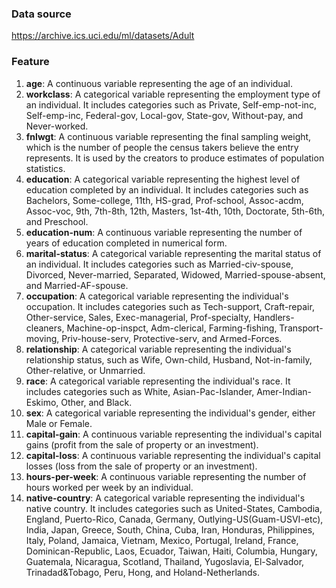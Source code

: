 ### Data source

https://archive.ics.uci.edu/ml/datasets/Adult

### Feature

1. **age**: A continuous variable representing the age of an individual.
2. **workclass**: A categorical variable representing the employment type of an individual. It includes categories such as Private, Self-emp-not-inc, Self-emp-inc, Federal-gov, Local-gov, State-gov, Without-pay, and Never-worked.
3. **fnlwgt**: A continuous variable representing the final sampling weight, which is the number of people the census takers believe the entry represents. It is used by the creators to produce estimates of population statistics.
4. **education**: A categorical variable representing the highest level of education completed by an individual. It includes categories such as Bachelors, Some-college, 11th, HS-grad, Prof-school, Assoc-acdm, Assoc-voc, 9th, 7th-8th, 12th, Masters, 1st-4th, 10th, Doctorate, 5th-6th, and Preschool.
5. **education-num**: A continuous variable representing the number of years of education completed in numerical form.
6. **marital-status**: A categorical variable representing the marital status of an individual. It includes categories such as Married-civ-spouse, Divorced, Never-married, Separated, Widowed, Married-spouse-absent, and Married-AF-spouse.
7. **occupation**: A categorical variable representing the individual's occupation. It includes categories such as Tech-support, Craft-repair, Other-service, Sales, Exec-managerial, Prof-specialty, Handlers-cleaners, Machine-op-inspct, Adm-clerical, Farming-fishing, Transport-moving, Priv-house-serv, Protective-serv, and Armed-Forces.
8. **relationship**: A categorical variable representing the individual's relationship status, such as Wife, Own-child, Husband, Not-in-family, Other-relative, or Unmarried.
9. **race**: A categorical variable representing the individual's race. It includes categories such as White, Asian-Pac-Islander, Amer-Indian-Eskimo, Other, and Black.
10. **sex**: A categorical variable representing the individual's gender, either Male or Female.
11. **capital-gain**: A continuous variable representing the individual's capital gains (profit from the sale of property or an investment).
12. **capital-loss**: A continuous variable representing the individual's capital losses (loss from the sale of property or an investment).
13. **hours-per-week**: A continuous variable representing the number of hours worked per week by an individual.
14. **native-country**: A categorical variable representing the individual's native country. It includes categories such as United-States, Cambodia, England, Puerto-Rico, Canada, Germany, Outlying-US(Guam-USVI-etc), India, Japan, Greece, South, China, Cuba, Iran, Honduras, Philippines, Italy, Poland, Jamaica, Vietnam, Mexico, Portugal, Ireland, France, Dominican-Republic, Laos, Ecuador, Taiwan, Haiti, Columbia, Hungary, Guatemala, Nicaragua, Scotland, Thailand, Yugoslavia, El-Salvador, Trinadad&Tobago, Peru, Hong, and Holand-Netherlands.
